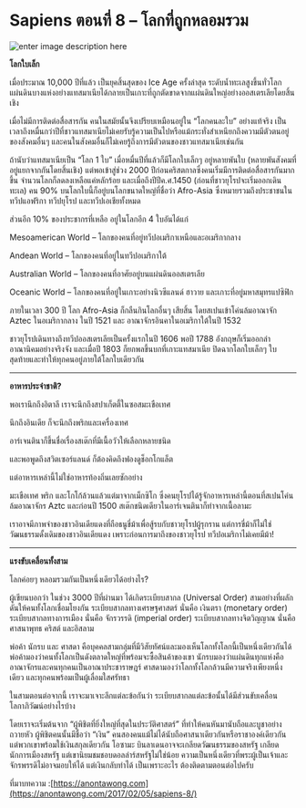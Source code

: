 
Sapiens ตอนที่ 8 – โลกที่ถูกหลอมรวม
===
![enter image description here](https://anontawong.files.wordpress.com/2017/02/20170205_oneworld.png?w=676)

**โลกใบเล็ก**

เมื่อประมาณ 10,000 ปีที่แล้ว เป็นยุคสิ้นสุดของ Ice Age ครั้งล่าสุด ระดับน้ำทะเลสูงขึ้นทั่วโลก แผ่นดินบางแห่งอย่างแทสมาเนียได้กลายเป็นเกาะที่ถูกตัดขาดจากแผ่นดินใหญ่อย่างออสเตรเลียโดยสิ้นเชิง

เมื่อไม่มีการติดต่อสื่อสารกัน คนในสมัยนั้นจึงเปรียบเหมือนอยู่ใน “โลกคนละใบ” อย่างแท้จริง เป็นเวลาถึงหมื่นกว่าปีที่ชาวแทสมาเนียไม่เคยรับรู้ความเป็นไปหรือแม้กระทั่งสำเหนียกถึงความมีตัวตนอยู่ของสังคมอื่นๆ และคนในสังคมอื่นก็ไม่เคยรู้ถึงการมีตัวตนของชาวแทสมาเนียเช่นกัน

ถ้านับว่าแทสมาเนียเป็น “โลก 1 ใบ” เมื่อหมื่นปีที่แล้วก็มีโลกใบเล็กๆ อยู่หลายพันใบ (หลายพันสังคมที่อยู่แยกจากกันโดยสิ้นเชิง) แต่พอเข้าสู่ช่วง 2000 ปีก่อนคริสตกาลซึ่งคนเริ่มมีการติดต่อสื่อสารกันมากขึ้น จำนวนโลกก็ลดลงเหลือแค่หลักร้อย และเมื่อถึงปีปีค.ศ.1450 (ก่อนที่ชาวยุโรปจะเริ่มออกเดินทะเล) คน 90% บนโลกใบนี้ก็อยู่บนโลกขนาดใหญ่ที่ชื่อว่า Afro-Asia ซึ่งหมายรวมถึงประชาชนในทวีปแอฟริกา ทวีปยุโรป และทวีปเอเชียทั้งหมด

ส่วนอีก 10% ของประชากรที่เหลือ อยู่ในโลกอีก 4 ใบอันได้แก่

Mesoamerican World – โลกของคนที่อยู่ทวีปอเมริกาเหนือและอเมริกากลาง

Andean World – โลกของคนที่อยู่ในทวีปอเมริกาใต้

Australian World – โลกของคนที่อาศัยอยู่บนแผ่นดินออสเตรเลีย

Oceanic World – โลกของคนที่อยู่ในเกาะอย่างนิวซีแลนด์ ฮาวาย และเกาะที่อยู่มหาสมุทรแปซิฟิก

ภายในเวลา 300 ปี โลก Afro-Asia ก็กลืนกินโลกอื่นๆ เสียสิ้น โดยสเปนเข้าโค่นล้มอาณาจัก Aztec ในอเมริกากลาง ในปี 1521 และ อาณาจักรอินคาในอเมริกาใต้ในปี 1532

ชาวยุโรปเดินทางถึงทวีปออสเตรเลียเป็นครั้งแรกในปี 1606 พอปี 1788 อังกฤษก็เริ่มออกล่าอาณานิคมอย่างจริงจัง และเมื่อปี 1803 ก็ยกพลขึ้นบกที่เกาะแทสมาเนีย ปิดฉากโลกใบเล็กๆ ใบสุดท้ายและทำให้ทุกคนอยู่ภายใต้โลกใบเดียวกัน

----------

**อาหารประจำชาติ?**

พอเรานึกถึงอิตาลี เราจะนึกถึงสปาเก็ตตี้ในซอสมะเขือเทศ

นึกถึงอินเดีย ก็จะนึกถึงพริกและเครื่องเทศ

อาร์เจนตินาก็ขึ้นชื่อเรื่องสเต๊กที่มีเนื้อวัวให้เลือกหลายชนิด

และพอพูดถึงสวิตเซอร์แลนด์ ก็ต้องคิดถึงฟองดูช็อกโกแล็ต

แต่อาหารเหล่านี้ไม่ใช่อาหารท้องถิ่นเลยซักอย่าง

มะเขือเทศ พริก และโกโก้ล้วนแล้วแต่มาจากเม็กซิโก ซึ่งคนยุโรปได้รู้จักอาหารเหล่านี้ตอนที่สเปนโค่นล้มอาณาจักร Aztc และก่อนปี 1500 สเต๊กชนิดเดียวในอาร์เจนตินาก็ทำจากเนื้อลามะ

เราอาจมีภาพจำของชาวอินเดียแดงที่ถือธนูขี่ม้าเพื่อสู้รบกับชาวยุโรปผู้รุกราน แต่การขี่ม้าก็ไม่ใช่วัฒนธรรมดั้งเดิมของชาวอินเดียแดง เพราะก่อนการมาถึงของชาวยุโรป ทวีปอเมริกาไม่เคยมีม้า!

----------

**แรงขับเคลื่อนทั้งสาม**

โลกค่อยๆ หลอมรวมกันเป็นหนึ่งเดียวได้อย่างไร?

ผู้เขียนบอกว่า ในช่วง 3000 ปีที่ผ่านมา ได้เกิดระเบียบสากล (Universal Order) สามอย่างที่ผลักดันให้คนทั้งโลกเชื่อมโยงกัน ระเบียบสากลทางเศรษฐศาสตร์ นั่นคือ เงินตรา (monetary order) ระเบียบสากลทางการเมือง นั่นคือ จักรวรรดิ (imperial order) ระเบียบสากลทางจิตวิญญาณ นั่นคือศาสนาพุทธ คริสต์ และอิสลาม

พ่อค้า นักรบ และ ศาสดา คือบุคคลสามกลุ่มที่มีวิสัยทัศน์และมองเห็นโลกทั้งโลกนี้เป็นหนึ่งเดียวกันได้ พ่อค้ามองว่าคนทั้งโลกเป็นดังตลาดใหญ่ที่พร้อมจะซื้อสินค้าของเขา นักรบมองว่าแผ่นดินทุกแห่งคืออาณาจักรและคนทุกคนเป็นอาณาประชาราษฎร์
ศาสดามองว่าโลกทั้งโลกล้วนมีความจริงเพียงหนึ่งเดียว และทุกคนพร้อมเป็นผู้เลื่อมใสศรัทธา

ในสามตอนต่อจากนี้ เราจะมาเจาะลึกแต่ละข้อกันว่า ระเบียบสากลแต่ละข้อนั้นได้มีส่วนขับเคลื่อนโลกาภิวัฒน์อย่างไรบ้าง

โดยเราจะเริ่มต้นจาก “ผู้พิชิตที่ยิ่งใหญ่ที่สุดในประวัติศาสตร์” ที่ทำให้คนหันมานับถือและบูชาอย่างถวายหัว ผู้พิชิตคนนั้นมีชื่อว่า “เงิน” คนสองคนแม้ไม่ได้นับถือศาสนาเดียวกันหรือราชาองค์เดียวกัน แต่พวกเขาพร้อมใช้เงินสกุลเดียวกัน โอซามะ บินลาเดนอาจจะเกลียดวัฒนธรรมของสหรัฐ เกลียดนักการเมืองสหรัฐ แต่เขานิยมชมชอบดอลล่าร์สหรัฐไม่ใช่น้อย ความเป็นหนึ่งเดียวที่พระผู้เป็นเจ้าและจักรพรรดิไม่อาจมอบให้ได้ แต่เงินกลับทำได้ เป็นเพราะอะไร ต้องติดตามตอนต่อไปครับ

ที่มาบทความ :[https://anontawong.com](https://anontawong.com/2017/02/05/sapiens-8/)
<!--stackedit_data:
eyJoaXN0b3J5IjpbLTE4MDY4NTA1MTVdfQ==
-->